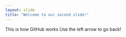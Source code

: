 ```yaml
---
layout: slide
title: "Welcome to our second slide!"
---
```

This is how GitHub works
Use the left arrow to go back!
